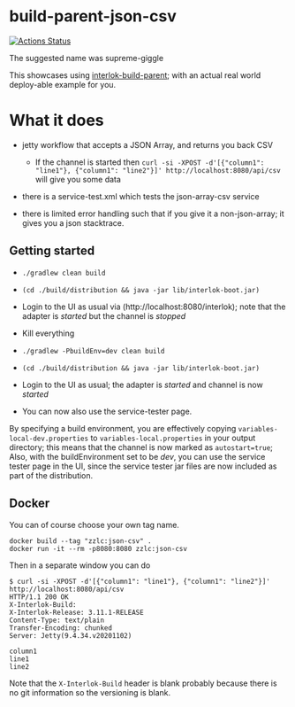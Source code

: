 # build-parent-json-csv

[![Actions Status](https://github.com/adaptris-labs/build-parent-json-csv/workflows/assemble/badge.svg)](https://github.com/adaptris-labs/build-parent-json-csv/actions)

The suggested name was supreme-giggle

This showcases using [interlok-build-parent](https://github.com/adaptris-labs/interlok-build-parent); with an actual real world deploy-able example for you.

# What it does

* jetty workflow that accepts a JSON Array, and returns you back CSV
  - If the channel is started then `curl -si -XPOST -d'[{"column1": "line1"}, {"column1": "line2"}]' http://localhost:8080/api/csv` will give you some data

* there is a service-test.xml which tests the json-array-csv service
* there is limited error handling such that if you give it a non-json-array; it gives you a json stacktrace.

## Getting started

* `./gradlew clean build`
* `(cd ./build/distribution && java -jar lib/interlok-boot.jar)`
* Login to the UI as usual via (http://localhost:8080/interlok); note that the adapter is _started_ but the channel is _stopped_
* Kill everything

* `./gradlew -PbuildEnv=dev clean build`
* `(cd ./build/distribution && java -jar lib/interlok-boot.jar)`
* Login to the UI as usual; the adapter is _started_ and channel is now _started_
* You can now also use the service-tester page.

By specifying a build environment, you are effectively copying `variables-local-dev.properties` to `variables-local.properties` in your output directory; this means that the channel is now marked as `autostart=true`; Also, with the buildEnvironment set to be _dev_, you can use the service tester page in the UI, since the service tester jar files are now included as part of the distribution.

## Docker

You can of course choose your own tag name.

```
docker build --tag "zzlc:json-csv" .
docker run -it --rm -p8080:8080 zzlc:json-csv
```

Then in a separate window you can do
```
$ curl -si -XPOST -d'[{"column1": "line1"}, {"column1": "line2"}]' http://localhost:8080/api/csv
HTTP/1.1 200 OK
X-Interlok-Build:
X-Interlok-Release: 3.11.1-RELEASE
Content-Type: text/plain
Transfer-Encoding: chunked
Server: Jetty(9.4.34.v20201102)

column1
line1
line2
```

Note that the `X-Interlok-Build` header is blank probably because there is no git information so the versioning is blank.
